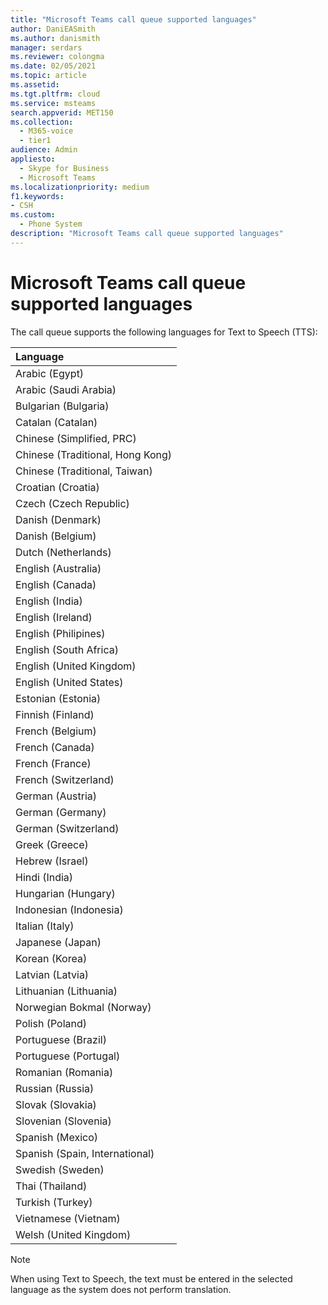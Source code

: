 ```yaml
---
title: "Microsoft Teams call queue supported languages"
author: DaniEASmith
ms.author: danismith
manager: serdars
ms.reviewer: colongma
ms.date: 02/05/2021
ms.topic: article
ms.assetid: 
ms.tgt.pltfrm: cloud
ms.service: msteams
search.appverid: MET150
ms.collection: 
  - M365-voice
  - tier1
audience: Admin
appliesto: 
  - Skype for Business
  - Microsoft Teams
ms.localizationpriority: medium
f1.keywords:
- CSH
ms.custom: 
  - Phone System
description: "Microsoft Teams call queue supported languages"
--- 
```

# Microsoft Teams call queue supported languages

The call queue supports the following languages for Text to Speech (TTS):

|Language                                |
|:---------------------------------------|
|Arabic (Egypt)                          |
|Arabic (Saudi Arabia)                   |
|Bulgarian (Bulgaria)                    |
|Catalan (Catalan)                       |
|Chinese (Simplified, PRC)               |
|Chinese (Traditional, Hong Kong)        |
|Chinese (Traditional, Taiwan)           |
|Croatian (Croatia)                      |
|Czech (Czech Republic)                  |
|Danish (Denmark)                        |
|Danish (Belgium)                        |
|Dutch (Netherlands)                     |
|English (Australia)                     |
|English (Canada)                        |
|English (India)                         |
|English (Ireland)                       |
|English (Philipines)                    |
|English (South Africa)                  |
|English (United Kingdom)                |
|English (United States)                 |
|Estonian (Estonia)                      |
|Finnish (Finland)                       |
|French (Belgium)                        |
|French (Canada)                         |
|French (France)                         |
|French (Switzerland)                    |
|German (Austria)                        |
|German (Germany)                        |
|German (Switzerland)                    |
|Greek (Greece)                          |
|Hebrew (Israel)                         |
|Hindi (India)                           |
|Hungarian (Hungary)                     |
|Indonesian (Indonesia)                  |
|Italian (Italy)                         |
|Japanese (Japan)                        |
|Korean (Korea)                          |
|Latvian (Latvia)                        |
|Lithuanian (Lithuania)                  |
|Norwegian Bokmal (Norway)               |
|Polish (Poland)                         |
|Portuguese (Brazil)                     |
|Portuguese (Portugal)                   |
|Romanian (Romania)                      |
|Russian (Russia)                        |
|Slovak (Slovakia)                       |
|Slovenian (Slovenia)                    |
|Spanish (Mexico)                        |
|Spanish (Spain, International)          |
|Swedish (Sweden)                        |
|Thai (Thailand)                         |
|Turkish (Turkey)                        |
|Vietnamese (Vietnam)                    |
|Welsh (United Kingdom)                  |

> [!NOTE]
> When using Text to Speech, the text must be entered in the selected language as the system does not perform translation.
